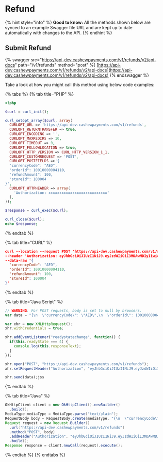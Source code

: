 # Refund

{% hint style="info" %}
**Good to know:** All the methods shown below are synced to an example Swagger file URL and are kept up to date automatically with changes to the API.
{% endhint %}

## Submit Refund

{% swagger src="https://api-dev.cashewpayments.com/v1/refunds/v2/api-docs" path="/v1/refunds" method="post" %}
[https://api-dev.cashewpayments.com/v1/refunds/v2/api-docs](https://api-dev.cashewpayments.com/v1/refunds/v2/api-docs)
{% endswagger %}

Take a look at how you might call this method using below code examples:

{% tabs %}
{% tab title="PHP" %}
```php
<?php

$curl = curl_init();

curl_setopt_array($curl, array(
  CURLOPT_URL => 'https://api-dev.cashewpayments.com/v1/refunds',
  CURLOPT_RETURNTRANSFER => true,
  CURLOPT_ENCODING => '',
  CURLOPT_MAXREDIRS => 10,
  CURLOPT_TIMEOUT => 0,
  CURLOPT_FOLLOWLOCATION => true,
  CURLOPT_HTTP_VERSION => CURL_HTTP_VERSION_1_1,
  CURLOPT_CUSTOMREQUEST => 'POST',
  CURLOPT_POSTFIELDS =>'{
  "currencyCode": "AED",
  "orderId": 10010000004110,
  "refundAmount": 100,
  "storeId": 100004
}',
  CURLOPT_HTTPHEADER => array(
    'Authorization: xxxxxxxxxxxxxxxxxxxxxxxxxxx'
  ),
));

$response = curl_exec($curl);

curl_close($curl);
echo $response;
```


{% endtab %}

{% tab title="CURL" %}
```json
curl --location --request POST 'https://api-dev.cashewpayments.com/v1/refunds' \
--header 'Authorization: eyJhbGciOiJIUzI1NiJ9.eyJzdWIiOiI3MDAwMDIyIiwicm9sZSI6IlNUT1JFIiwiaWF0IjoxNjQ4NjI1MTY2LCJleHAiOjE2NDg2Mjg3NjZ9.R0_gub-KP8dlDE73pTMRHT9Tilt87BiXLvTtqxjPg4w' \
--data-raw '{
  "currencyCode": "AED",
  "orderId": 10010000004110,
  "refundAmount": 100,
  "storeId": 100004
}'
```


{% endtab %}

{% tab title="Java Script" %}
```javascript
// WARNING: For POST requests, body is set to null by browsers.
var data = "{\n  \"currencyCode\": \"AED\",\n  \"orderId\": 10010000004110,\n  \"refundAmount\": 100,\n  \"storeId\": 100004\n}";

var xhr = new XMLHttpRequest();
xhr.withCredentials = true;

xhr.addEventListener("readystatechange", function() {
  if(this.readyState === 4) {
    console.log(this.responseText);
  }
});

xhr.open("POST", "https://api-dev.cashewpayments.com/v1/refunds");
xhr.setRequestHeader("Authorization", "eyJhbGciOiJIUzI1NiJ9.eyJzdWIiOiI3MDAwMDIyIiwicm9sZSI6IlNUT1JFIiwiaWF0IjoxNjQ4NjI1MTY2LCJleHAiOjE2NDg2Mjg3NjZ9.R0_gub-KP8dlDE73pTMRHT9Tilt87BiXLvTtqxjPg4w");

xhr.send(data);jss
```


{% endtab %}

{% tab title="Java" %}
```java
OkHttpClient client = new OkHttpClient().newBuilder()
  .build();
MediaType mediaType = MediaType.parse("text/plain");
RequestBody body = RequestBody.create(mediaType, "{\n  \"currencyCode\": \"AED\",\n  \"orderId\": 10010000004110,\n  \"refundAmount\": 100,\n  \"storeId\": 100004\n}");
Request request = new Request.Builder()
  .url("https://api-dev.cashewpayments.com/v1/refunds")
  .method("POST", body)
  .addHeader("Authorization", "eyJhbGciOiJIUzI1NiJ9.eyJzdWIiOiI3MDAwMDIyIiwicm9sZSI6IlNUT1JFIiwiaWF0IjoxNjQ4NjI1MTY2LCJleHAiOjE2NDg2Mjg3NjZ9.R0_gub-KP8dlDE73pTMRHT9Tilt87BiXLvTtqxjPg4w")
  .build();
Response response = client.newCall(request).execute();
```


{% endtab %}
{% endtabs %}
